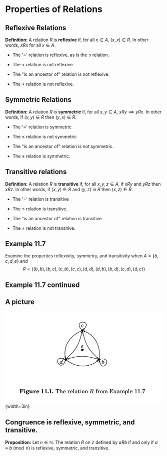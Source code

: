 # Properties of Relations

## Reflexive Relations

**Definition:** A relation $R$ is **reflexive** if, for all $x\in A$, $(x,x)\in R$.  In other words, $xRx$ for
all $x\in A$. 

- The '=' relation is reflexive, as is the $\le$ relation.  

- The $<$ relation is not reflexive.

- The "is an ancestor of" relation is not reflexive.

- The $\not=$ relation is not reflexive.

## Symmetric Relations

**Definition:** A relation $R$ is **symmetric** if, for all $x,y\in A$, $xRy\implies yRx$.  In other words,
if $(x,y)\in R$ then $(y,x)\in R$.

- The '=' relation is symmetric

- The $\le$ relation is not symmetric

- The "is an ancestor of" relation is not symmetric.

- The $\not=$ relation is symmetric.

## Transitive relations

**Definition:** A relation $R$ is **transitive** if, for all $x,y,z\in A$, if $xRy$ and $yRz$ then $xRz$.
In other words, if $(x,y)\in R$ and $(y,z)$ in $R$ then $(x,z)\in R$.

- The '=' relation is transitive

- The $\le$ relation is transitive.

- The "is an ancestor of" relation is transitive.

- The $\not=$ relation is not transitive.

## Example 11.7

Examine the properties reflexivity, symmetry, and transitivity when $A=\{b,c,d,e\}$ and
$$R=\{(b,b),(b,c),(c,b),(c,c),(d,d),(d,b),(b,d), (c,d),(d,c)\}$$

## Example 11.7 continued

## A picture

![](../../png/Example11.7.png){width=3in}


## Congruence is reflexive, symmetric, and transitive.

**Proposition:** Let $n\in\mathbb{N}$.  The relation $R$ on $\mathbb{Z}$ defined by $aRb$ if and only if $a\equiv b\pmod{n}$
is reflexive, symmetric, and transitive.

##


##



